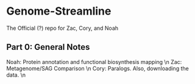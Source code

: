 # Genome-Streamline
The Official (?) repo for Zac, Cory, and Noah

## Part 0: General Notes
Noah: Protein annotation and functional biosynthesis mapping \n
Zac: Metagenome/SAG Comparison \n
Cory: Paralogs. Also, downloading the data. \n
